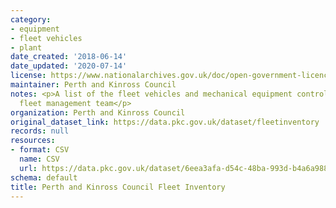 ```yaml
---
category:
- equipment
- fleet vehicles
- plant
date_created: '2018-06-14'
date_updated: '2020-07-14'
license: https://www.nationalarchives.gov.uk/doc/open-government-licence/version/3/
maintainer: Perth and Kinross Council
notes: <p>A list of the fleet vehicles and mechanical equipment controlled by the
  fleet management team</p>
organization: Perth and Kinross Council
original_dataset_link: https://data.pkc.gov.uk/dataset/fleetinventory
records: null
resources:
- format: CSV
  name: CSV
  url: https://data.pkc.gov.uk/dataset/6eea3afa-d54c-48ba-993d-b4a6a988c549/resource/0931bcf2-4ef0-42ec-94d0-52f95e8eec54/download/fleetinventoryopendata.csv
schema: default
title: Perth and Kinross Council Fleet Inventory
---
```

